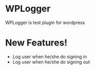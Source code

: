 # WPLogger

WPLogger is test plugin for wordpress 

# New Features!

  - Log user when he/she do signing in
  - Log user when he/she do signing out